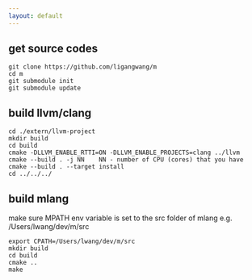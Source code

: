 ```yaml
---
layout: default
---
```



## get source codes
```
git clone https://github.com/ligangwang/m
cd m
git submodule init
git submodule update
```

## build llvm/clang
```
cd ./extern/llvm-project
mkdir build
cd build
cmake -DLLVM_ENABLE_RTTI=ON -DLLVM_ENABLE_PROJECTS=clang ../llvm
cmake --build . -j NN    NN - number of CPU (cores) that you have
cmake --build . --target install 
cd ../../../
```

## build mlang
make sure MPATH env variable is set to the src folder of mlang e.g. /Users/lwang/dev/m/src
```
export CPATH=/Users/lwang/dev/m/src
mkdir build
cd build
cmake ..
make
```